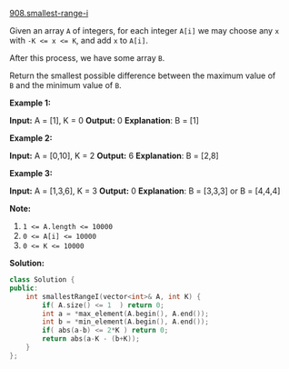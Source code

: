 [908.smallest-range-i](https://leetcode.com/problems/smallest-range-i/)  

Given an array `A` of integers, for each integer `A[i]` we may choose any `x` with `-K <= x <= K`, and add `x` to `A[i]`.

After this process, we have some array `B`.

Return the smallest possible difference between the maximum value of `B` and the minimum value of `B`.

**Example 1:**

**Input:** A = \[1\], K = 0
**Output:** 0
**Explanation**: B = \[1\]

**Example 2:**

**Input:** A = \[0,10\], K = 2
**Output:** 6 **Explanation**: B = \[2,8\]

**Example 3:**

**Input:** A = \[1,3,6\], K = 3
**Output:** 0 **Explanation**: B = \[3,3,3\] or B = \[4,4,4\]

**Note:**

1.  `1 <= A.length <= 10000`
2.  `0 <= A[i] <= 10000`
3.  `0 <= K <= 10000`  



**Solution:**  

```cpp
class Solution {
public:
    int smallestRangeI(vector<int>& A, int K) {
        if( A.size() <= 1  ) return 0;
        int a = *max_element(A.begin(), A.end());
        int b = *min_element(A.begin(), A.end());
        if( abs(a-b) <= 2*K ) return 0;
        return abs(a-K - (b+K));
    }
};
```
      